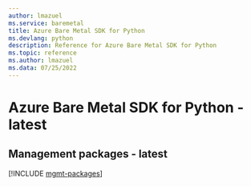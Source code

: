 ```yaml
---
author: lmazuel
ms.service: baremetal
title: Azure Bare Metal SDK for Python
ms.devlang: python
description: Reference for Azure Bare Metal SDK for Python
ms.topic: reference
ms.author: lmazuel
ms.data: 07/25/2022
---
```

# Azure Bare Metal SDK for Python - latest

## Management packages - latest
[!INCLUDE [mgmt-packages](bare-metal-mgmt-index.md)]